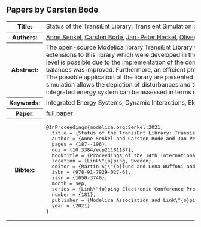 ## Papers by Carsten Bode
<table><tr><th>Title:</th>
<td>Status of the TransiEnt Library: Transient Simulation of Complex Integrated Energy Systems</td>
</tr>
<tr><th>Authors:</th>
<td>
<a href="/proceedings/authors/AnneSenkel">Anne Senkel</a>, <a href="/proceedings/authors/CarstenBode">Carsten Bode</a>, <a href="/proceedings/authors/Jan-PeterHeckel">Jan-Peter Heckel</a>, <a href="/proceedings/authors/OliverSchulting">Oliver Schülting</a>, <a href="/proceedings/authors/GerhardSchmitz">Gerhard Schmitz</a>, <a href="/proceedings/authors/ChristianBecker">Christian Becker</a> and <a href="/proceedings/authors/AlfonsKather">Alfons Kather</a></td>
</tr>
<tr><th>Abstract:</th>
<td>The open-source Modelica library TransiEnt Library was developed within the research project TransiEnt.EE. This paper presents two major extensions to this library which were developed in the follow-up research project ResiliEntEE. The modeling of the power sector on transmission grid level is possible due to the implementation of the complex bus voltage. In the gas sector, the efficiency of the computation of mass and energy balances was improved. Furthermore, an efficient physical pressure loss model was added that leads to more realistic results and faster simulations. The possible application of the library are presented in an exemplary simulation of an integrated energy system. It is shown that the dynamic simulation allows the depiction of disturbances and their possible consequences in coupled sectors. Thus, next to cost and CO2 emission, an integrated energy system can be assessed in terms of its resilience as well.</td></tr>
<tr><th>Keywords:</th>
<td>Integrated Energy Systems, Dynamic Interactions, Electricity, Gas, Heat, TransiEnt Library</td></tr>
<tr><th>Paper:</th>
<td><a href="https://doi.org/10.3384/ecp21181187">full paper</a></td>
</tr>
<tr><th>Bibtex:</th>
<td><pre>
@InProceedings{modelica.org:Senkel:2021,
  title = {Status of the TransiEnt Library: Transient Simulation of Complex Integrated Energy Systems},
  author = {Anne Senkel and Carsten Bode and Jan-Peter Heckel and Oliver Sch\&quot;ulting and Gerhard Schmitz and Christian Becker and Alfons Kather},
  pages = {187--196},
  doi = {10.3384/ecp21181187},
  booktitle = {Proceedings of the 14th International Modelica Conference},
  location = {Link\&quot;{o}ping, Sweden},
  editor = {Martin Sj\&quot;{o}lund and Lena Buffoni and Adrian Pop and Lennart Ochel},
  isbn = {978-91-7929-027-6},
  issn = {1650-3740},
  month = sep,
  series = {Link\&quot;{o}ping Electronic Conference Proceedings},
  number = {181},
  publisher = {Modelica Association and Link\&quot;{o}ping University Electronic Press},
  year = {2021}
}
</pre></td></tr>
</table><br>
